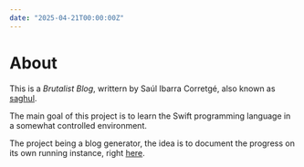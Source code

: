 ```yaml
---
date: "2025-04-21T00:00:00Z"
---
```


# About

This is a _Brutalist Blog_, writtern by Saúl Ibarra Corretgé, also known as [saghul].

The main goal of this project is to learn the Swift programming language in a somewhat controlled environment.

The project being a blog generator, the idea is to document the progress on its own running instance, right [here].

[saghul]: https://github.com/saghul
[here]: https://bettercallsaghul.com/brutalist-blog-generator/
